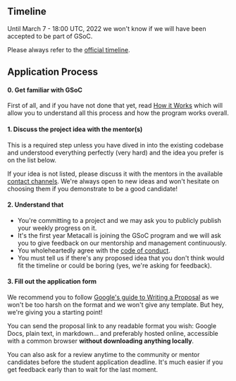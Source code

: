 ## Timeline

Until March 7 - 18:00 UTC, 2022 we won't know if we will have been accepted to be part of GSoC.

Please always refer to the [official timeline](https://developers.google.com/open-source/gsoc/timeline). 
  
## Application Process

#### 0. Get familiar with GSoC

First of all, and if you have not done that yet, read [How it Works](https://summerofcode.withgoogle.com/how-it-works) which will allow you to understand all this process and how the program works overall.
  
#### 1. Discuss the project idea with the mentor(s)

This is a required step unless you have dived in into the existing codebase and understood everything perfectly (very hard) and the idea you prefer is on the list below.

If your idea is not listed, please discuss it with the mentors in the available [contact channels](https://github.com/rustdesk/rustdesk/wiki/Google-Summer-of-Code-2022#find-us). We're always open to new ideas and won't hesitate on choosing them if you demonstrate to be a good candidate!  
  
#### 2. Understand that

- You're committing to a project and we may ask you to publicly publish your weekly progress on it.
- It's the first year Metacall is joining the GSoC program and we will ask you to give feedback on our mentorship and management continuously.
- You wholeheartedly agree with the [code of conduct](https://github.com/rustdesk/rustdesk/blob/master/CONTRIBUTING.md).
- You must tell us if there's any proposed idea that you don't think would fit the timeline or could be boring (yes, we're asking for feedback).
  
#### 3. Fill out the application form

We recommend you to follow [Google's guide to Writing a Proposal](https://google.github.io/gsocguides/student/writing-a-proposal) as we won't be too harsh on the format and we won't give any template. But hey, we're giving you a starting point!

You can send the proposal link to any readable format you wish: Google Docs, plain text, in markdown... and preferably hosted online, accessible with a common browser **without downloading anything locally**.

You can also ask for a review anytime to the community or mentor candidates before the student application deadline. It's much easier if you get feedback early than to wait for the last moment.